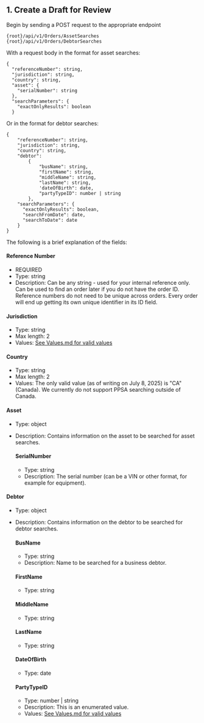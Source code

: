 

## 1. Create a Draft for Review

Begin by sending a POST request to the appropriate endpoint

```
{root}/api/v1/Orders/AssetSearches
{root}/api/v1/Orders/DebtorSearches
```

With a request body in the format for asset searches:

```
{
  "referenceNumber": string,
  "jurisdiction": string,
  "country": string,
  "asset": {
    "serialNumber": string
  },
  "searchParameters": {
    "exactOnlyResults": boolean
  }
```

Or in the format for debtor searches:

```
{
    "referenceNumber": string,
    "jurisdiction": string,
    "country": string,
    "debtor":
        {
            "busName": string,
            "firstName": string,
            "middleName": string,
            "lastName": string,
            'dateOfBirth": date,
            "partyTypeID": number | string
        },
    "searchParameters": {
      "exactOnlyResults": boolean,
      "searchFromDate": date,
      "searchToDate": date
    }
}
```

The following is a brief explanation of the fields:

#### Reference Number
- REQUIRED
- Type: string
- Description: Can be any string - used for your internal reference only. Can be used to find an order later if you do not have the order ID. Reference numbers do not need to be unique across orders. Every order will end up getting its own unique identifier in its ID field.

#### Jurisdiction
- Type: string
- Max length: 2
- Values: [See Values.md for valid values](https://github.com/Reg-Hub/API/blob/main/PPSA%20Searches/Values.md)

#### Country
- Type: string
- Max length: 2
- Values: The only valid value (as of writing on July 8, 2025) is "CA" (Canada). We currently do not support PPSA searching outside of Canada.

#### Asset
- Type: object
- Description: Contains information on the asset to be searched for asset searches.

  #### SerialNumber
  - Type: string
  - Description: The serial number (can be a VIN or other format, for example for equipment).

#### Debtor
- Type: object
- Description: Contains information on the debtor to be searched for debtor searches.

  #### BusName
  - Type: string
  - Description: Name to be searched for a business debtor.
 
  #### FirstName
  - Type: string
 
  #### MiddleName
  - Type: string
 
  #### LastName
  - Type: string
 
  #### DateOfBirth
  - Type: date

  #### PartyTypeID
  - Type: number | string
  - Description: This is an enumerated value.
  - Values: [See Values.md for valid values](https://github.com/Reg-Hub/API/blob/main/PPSA%20Searches/Values.md)
